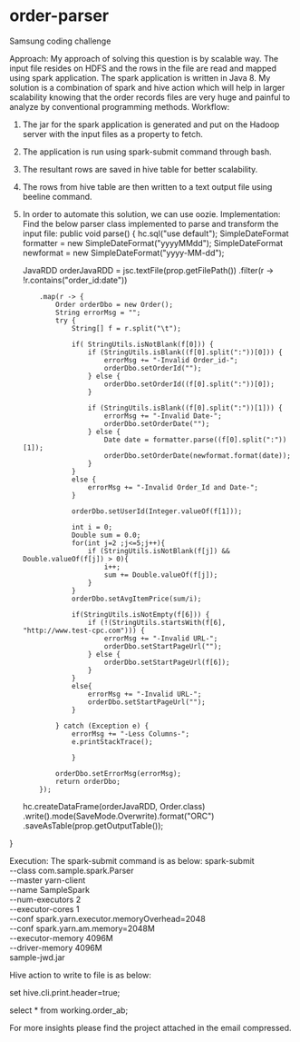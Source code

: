 # order-parser
Samsung coding challenge

Approach:
My approach of solving this question is by scalable way. The input file resides on HDFS and the rows in the file are read and mapped using spark application. The spark application is written in Java 8. My solution is a combination of spark and hive action which will help in larger scalability knowing that the order records files are very huge and painful to analyze by conventional programming methods.
Workflow:
1.	The jar for the spark application is generated and put on the Hadoop server with the input files as a property to fetch.
2.	The application is run using spark-submit command through bash.
3.	The resultant rows are saved in hive table for better scalability.
4.	The rows from hive table are then written to a text output file using beeline command.
5.	In order to automate this solution, we can use oozie.
Implementation:
Find the below parser class implemented to parse and transform the input file:
public void parse() {
    hc.sql("use default");
    SimpleDateFormat formatter = new SimpleDateFormat("yyyyMMdd");
    SimpleDateFormat newformat = new SimpleDateFormat("yyyy-MM-dd");

    JavaRDD<Order> orderJavaRDD = jsc.textFile(prop.getFilePath())
            .filter(r -> !r.contains("order_id:date"))

            .map(r -> {
                Order orderDbo = new Order();
                String errorMsg = "";
                try {
                    String[] f = r.split("\t");

                    if( StringUtils.isNotBlank(f[0])) {
                        if (StringUtils.isBlank((f[0].split(":"))[0])) {
                            errorMsg += "-Invalid Order_id-";
                            orderDbo.setOrderId("");
                        } else {
                            orderDbo.setOrderId((f[0].split(":"))[0]);
                        }

                        if (StringUtils.isBlank((f[0].split(":"))[1])) {
                            errorMsg += "-Invalid Date-";
                            orderDbo.setOrderDate("");
                        } else {
                            Date date = formatter.parse((f[0].split(":"))[1]);
                            orderDbo.setOrderDate(newformat.format(date));
                        }
                    }
                    else {
                        errorMsg += "-Invalid Order_Id and Date-";
                    }

                    orderDbo.setUserId(Integer.valueOf(f[1]));

                    int i = 0;
                    Double sum = 0.0;
                    for(int j=2 ;j<=5;j++){
                        if (StringUtils.isNotBlank(f[j]) && Double.valueOf(f[j]) > 0){
                            i++;
                            sum += Double.valueOf(f[j]);
                        }
                    }
                    orderDbo.setAvgItemPrice(sum/i);

                    if(StringUtils.isNotEmpty(f[6])) {
                        if (!(StringUtils.startsWith(f[6], "http://www.test-cpc.com"))) {
                            errorMsg += "-Invalid URL-";
                            orderDbo.setStartPageUrl("");
                        } else {
                            orderDbo.setStartPageUrl(f[6]);
                        }
                    }
                    else{
                        errorMsg += "-Invalid URL-";
                        orderDbo.setStartPageUrl("");
                    }

                } catch (Exception e) {
                    errorMsg += "-Less Columns-";
                    e.printStackTrace();

                    }

                orderDbo.setErrorMsg(errorMsg);
                return orderDbo;
            });

    hc.createDataFrame(orderJavaRDD, Order.class)
            .write().mode(SaveMode.Overwrite).format("ORC")
            .saveAsTable(prop.getOutputTable());

}

Execution:
The spark-submit command is as below:
spark-submit \
        --class com.sample.spark.Parser \
        --master yarn-client \
        --name SampleSpark \
        --num-executors 2 \
        --executor-cores 1 \
        --conf spark.yarn.executor.memoryOverhead=2048 \
        --conf spark.yarn.am.memory=2048M \
        --executor-memory 4096M \
        --driver-memory 4096M \
       sample-jwd.jar

Hive action to write to file is as below:

set hive.cli.print.header=true;

select * from working.order_ab;

For more insights please find the project attached in the email compressed.
